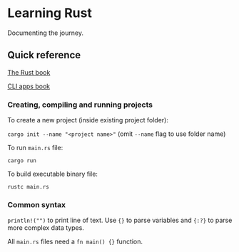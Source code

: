 # Learning Rust

Documenting the journey.

## Quick reference

[The Rust book](https://doc.rust-lang.org/book/)

[CLI apps book](https://rust-cli.github.io/book/index.html)

### Creating, compiling and running projects

To create a new project (inside existing project folder):

`cargo init --name "<project name>"` (omit `--name` flag to use folder name)

To run `main.rs` file:

`cargo run`

To build executable binary file:

`rustc main.rs`

### Common syntax

`println!("")` to print line of text. Use `{}` to parse variables and `{:?}` to parse more complex data types.

All `main.rs` files need a `fn main() {}` function.
